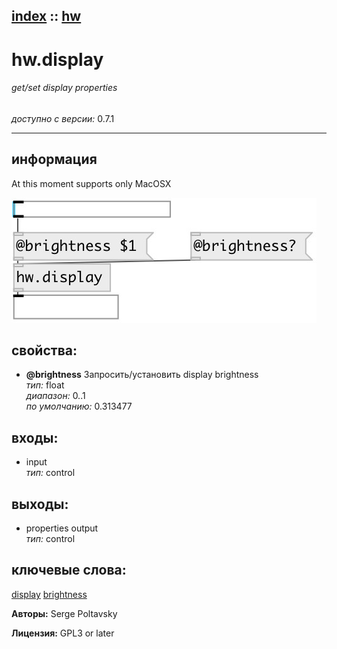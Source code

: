 [index](index.html) :: [hw](category_hw.html)
---

# hw.display

###### get/set display properties

*доступно с версии:* 0.7.1

---


## информация
At this moment supports only MacOSX


[![example](../examples/img/hw.display.jpg)](../examples/pd/hw.display.pd)







## свойства:

* **@brightness** 
Запросить/установить display brightness<br>
_тип:_ float<br>
_диапазон:_ 0..1<br>
_по умолчанию:_ 0.313477<br>



## входы:

* input<br>
_тип:_ control



## выходы:

* properties output<br>
_тип:_ control



## ключевые слова:

[display](keywords/display.html)
[brightness](keywords/brightness.html)






**Авторы:** Serge Poltavsky




**Лицензия:** GPL3 or later





